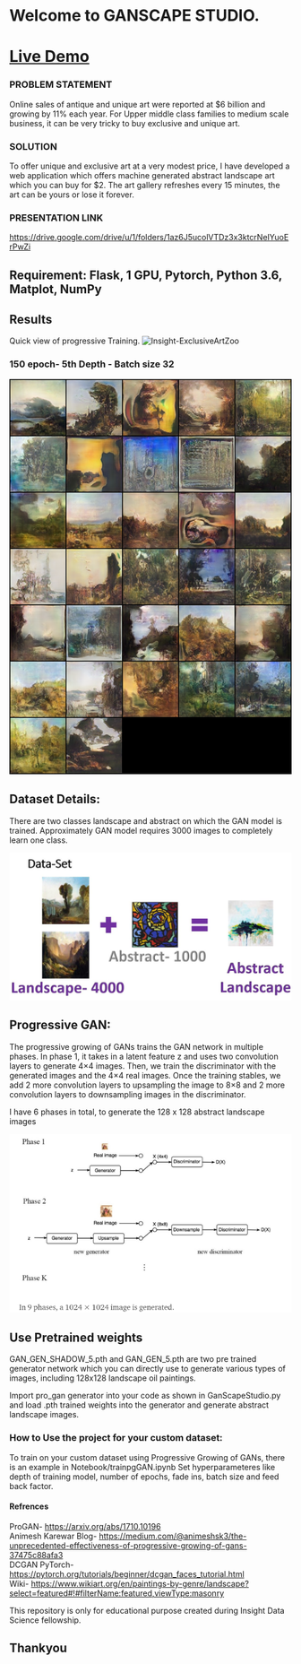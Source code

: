 
# Welcome to GANSCAPE STUDIO.
# [Live Demo](http://3.15.32.149:8501/)

### PROBLEM STATEMENT
Online sales of antique and unique art were reported at $6 billion and growing by 11% each year. For Upper middle class families to medium scale business, it can be very tricky to buy exclusive and unique art.

### SOLUTION
To offer unique and exclusive art at a very modest price, I have developed a web application which offers machine generated abstract landscape art which you can buy for $2. The art gallery refreshes every 15 minutes, the art can be yours or lose it forever.

### PRESENTATION LINK
https://drive.google.com/drive/u/1/folders/1az6J5ucolVTDz3x3ktcrNeIYuoErPwZi

## Requirement:  Flask, 1 GPU, Pytorch, Python 3.6, Matplot, NumPy


## Results

Quick view of progressive Training. 
![Insight-ExclusiveArtZoo](Readme%20Images/ezgif.com-gif-maker.gif)

### 150 epoch- 5th Depth - Batch size 32 
![Insight-ExclusiveArtZoo](Readme%20Images/gen_5_150_100.png)



## Dataset Details:

There are two classes landscape and abstract on which the GAN model is trained. 
Approximately GAN model requires 3000 images to completely learn one class.  

![Insight-ExclusiveArtZoo](Dataset.JPG)

## Progressive GAN:
The progressive growing of GANs trains the GAN network in multiple phases. In phase 1, it takes in a latent feature z and uses two convolution layers to generate 4×4 images. Then, we train the discriminator with the generated images and the 4×4 real images. Once the training stables, we add 2 more convolution layers to upsampling the image to 8×8 and 2 more convolution layers to downsampling images in the discriminator. 

I have 6 phases in total, to generate the 128 x 128 abstract landscape images

![ProGAN](ProgressiveGAN.png)

## Use Pretrained weights
GAN_GEN_SHADOW_5.pth and GAN_GEN_5.pth are two pre trained generator network which you can directly use to generate various types of images, including 128x128 landscape oil paintings. 

Import pro_gan generator into your code as shown in GanScapeStudio.py and load .pth trained weights into the generator and generate abstract landscape images. 


### How to Use the project for your custom dataset:
To train on your custom dataset using Progressive Growing of GANs, there is an example in Notebook/trainpgGAN.ipynb
Set hyperparameteres like depth of training model, number of epochs, fade ins, batch size and feed back factor.

#### Refrences
ProGAN- https://arxiv.org/abs/1710.10196 <br/>
Animesh Karewar Blog- https://medium.com/@animeshsk3/the-unprecedented-effectiveness-of-progressive-growing-of-gans-37475c88afa3 <br/>
DCGAN PyTorch- https://pytorch.org/tutorials/beginner/dcgan_faces_tutorial.html <br/>
Wiki- https://www.wikiart.org/en/paintings-by-genre/landscape?select=featured#!#filterName:featured,viewType:masonry <br/>

This repository is only for educational purpose created during Insight Data Science fellowship.

## Thankyou
